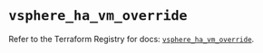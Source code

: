 # `vsphere_ha_vm_override`

Refer to the Terraform Registry for docs: [`vsphere_ha_vm_override`](https://registry.terraform.io/providers/vmware/vsphere/2.14.0/docs/resources/ha_vm_override).
